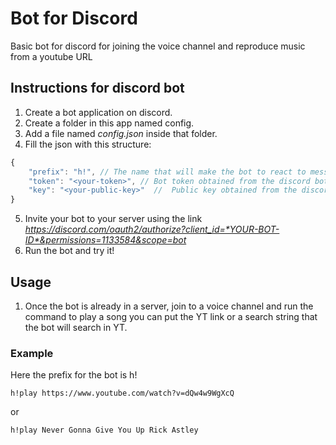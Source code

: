 # Bot for Discord
Basic bot for discord for joining the voice channel and reproduce music from a youtube URL

## Instructions for discord bot

1. Create a bot application on discord.
2. Create a folder in this app named config.
3. Add a file named *config.json* inside that folder.
4. Fill the json with this structure:
```javascript
{
    "prefix": "h!", // The name that will make the bot to react to messages
    "token": "<your-token>", // Bot token obtained from the discord bot dashboard
    "key": "<your-public-key>"  //  Public key obtained from the discord bot dashboard
}
```
5. Invite your bot to your server using the link _https://discord.com/oauth2/authorize?client_id=*YOUR-BOT-ID*&permissions=1133584&scope=bot_
6. Run the bot and try it!
## Usage
1. Once the bot is already in a server, join to a voice channel and run the command to play a song you can put the YT link or a search string that the bot will search in YT.
### Example
Here the prefix for the bot is h!
```
h!play https://www.youtube.com/watch?v=dQw4w9WgXcQ
```
or
```
h!play Never Gonna Give You Up Rick Astley
```

